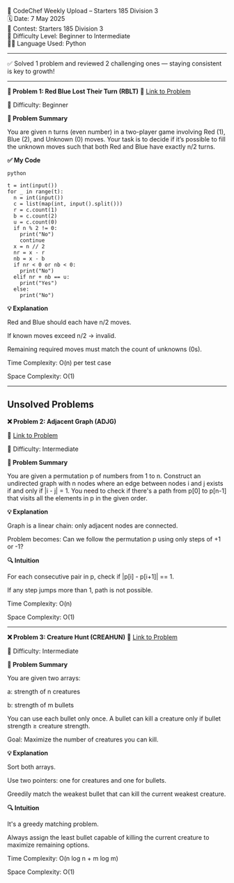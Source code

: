 🚀 CodeChef Weekly Upload – Starters 185 Division 3  
🗓️ Date: 7 May 2025  
📁 Contest: Starters 185 Division 3  
🎯 Difficulty Level: Beginner to Intermediate  
👨‍💻 Language Used: Python  

---

✅ Solved 1 problem and reviewed 2 challenging ones — staying consistent is key to growth!

---
**🧩 Problem 1: Red Blue Lost Their Turn (RBLT)**
🔗 [Link to Problem](https://www.codechef.com/problems/RBLT)

🚩 Difficulty: Beginner

**📝 Problem Summary**

You are given n turns (even number) in a two-player game involving Red (1), Blue (2), and Unknown (0) moves.
Your task is to decide if it’s possible to fill the unknown moves such that both Red and Blue have exactly n/2 turns.

**✅ My Code**
```
python

t = int(input())
for _ in range(t):
  n = int(input())
  c = list(map(int, input().split()))
  r = c.count(1)
  b = c.count(2)
  u = c.count(0)
  if n % 2 != 0:
    print("No")
    continue
  x = n // 2
  nr = x - r
  nb = x - b
  if nr < 0 or nb < 0:
    print("No")
  elif nr + nb == u:
    print("Yes")
  else:
    print("No")
```

**💡 Explanation**

Red and Blue should each have n/2 moves.

If known moves exceed n/2 → invalid.

Remaining required moves must match the count of unknowns (0s).

Time Complexity: O(n) per test case

Space Complexity: O(1)

---
Unsolved Problems
---
**❌ Problem 2: Adjacent Graph (ADJG)**

🔗 [Link to Problem](https://www.codechef.com/problems/ADJG)

🚩 Difficulty: Intermediate

**📝 Problem Summary**

You are given a permutation p of numbers from 1 to n.
Construct an undirected graph with n nodes where an edge between nodes i and j exists if and only if |i - j| = 1.
You need to check if there's a path from p[0] to p[n-1] that visits all the elements in p in the given order.

**💡 Explanation**

Graph is a linear chain: only adjacent nodes are connected.

Problem becomes: Can we follow the permutation p using only steps of +1 or -1?

**🔍 Intuition**

For each consecutive pair in p, check if |p[i] - p[i+1]| == 1.

If any step jumps more than 1, path is not possible.

Time Complexity: O(n)

Space Complexity: O(1)

---

**❌ Problem 3: Creature Hunt (CREAHUN)**
🔗 [Link to Problem](https://www.codechef.com/problems/CREAHUN)

🚩 Difficulty: Intermediate

**📝 Problem Summary**

You are given two arrays:

a: strength of n creatures

b: strength of m bullets

You can use each bullet only once.
A bullet can kill a creature only if bullet strength ≥ creature strength.

Goal: Maximize the number of creatures you can kill.

**💡 Explanation**

Sort both arrays.

Use two pointers: one for creatures and one for bullets.

Greedily match the weakest bullet that can kill the current weakest creature.

**🔍 Intuition**

It's a greedy matching problem.

Always assign the least bullet capable of killing the current creature to maximize remaining options.

Time Complexity: O(n log n + m log m)

Space Complexity: O(1)
